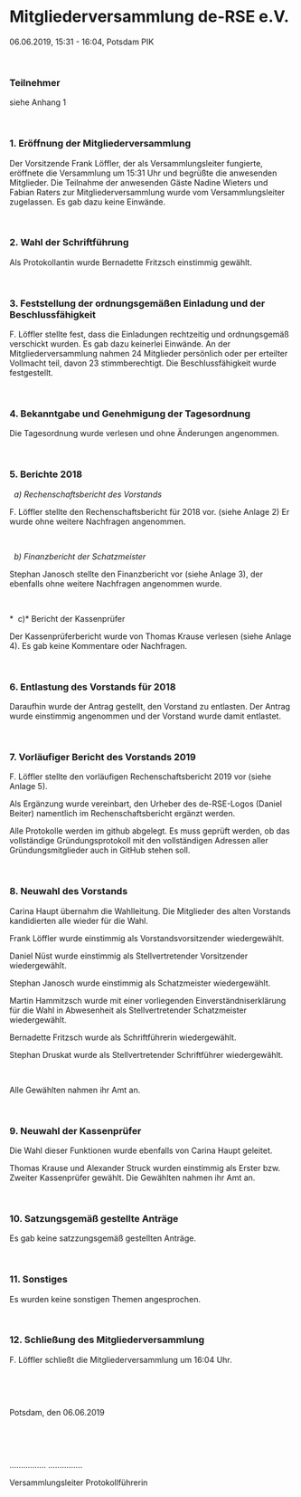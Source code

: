 Mitgliederversammlung de-RSE e.V.
=================================

06.06.2019, 15:31 - 16:04, Potsdam PIK

 

### Teilnehmer 

siehe Anhang 1

 

### 1. Eröffnung der Mitgliederversammlung 

Der Vorsitzende Frank Löffler, der als Versammlungsleiter fungierte, eröffnete
die Versammlung um 15:31 Uhr und begrüßte die anwesenden Mitglieder. Die
Teilnahme der anwesenden Gäste Nadine Wieters und Fabian Raters zur
Mitgliederversammlung wurde vom Versammlungsleiter zugelassen. Es gab dazu keine Einwände. 

 

### 2. Wahl der Schriftführung

Als Protokollantin wurde Bernadette Fritzsch einstimmig gewählt.

 

### 3. Feststellung der ordnungsgemäßen Einladung und der Beschlussfähigkeit 

F. Löffler stellte fest, dass die Einladungen rechtzeitig und ordnungsgemäß
verschickt wurden. Es gab dazu keinerlei Einwände. An der Mitgliederversammlung nahmen 24 Mitglieder persönlich oder per erteilter Vollmacht teil, davon
23 stimmberechtigt. Die Beschlussfähigkeit wurde festgestellt.

 

### 4. Bekanntgabe und Genehmigung der Tagesordnung 

Die Tagesordnung wurde verlesen und ohne Änderungen angenommen.

 

### 5. Berichte 2018

  *a) Rechenschaftsbericht des Vorstands*

F. Löffler stellte den Rechenschaftsbericht für 2018 vor. (siehe Anlage 2) Er
wurde ohne weitere Nachfragen angenommen.

 

  *b) Finanzbericht der Schatzmeister*

Stephan Janosch stellte den Finanzbericht vor (siehe Anlage 3), der ebenfalls
ohne weitere Nachfragen angenommen wurde.

 

*  c)* Bericht der Kassenprüfer

Der Kassenprüferbericht wurde von Thomas Krause verlesen (siehe Anlage 4). Es
gab keine Kommentare oder Nachfragen.

 

### 6. Entlastung des Vorstands für 2018

Daraufhin wurde der Antrag gestellt, den Vorstand zu entlasten. Der Antrag wurde
einstimmig angenommen und der Vorstand wurde damit entlastet.

 

### 7. Vorläufiger Bericht des Vorstands 2019

F. Löffler stellte den vorläufigen Rechenschaftsbericht 2019 vor (siehe Anlage
5).

Als Ergänzung wurde vereinbart, den Urheber des de-RSE-Logos (Daniel Beiter)
namentlich im Rechenschaftsbericht ergänzt werden.

Alle Protokolle werden im github abgelegt. Es muss geprüft werden, ob das
vollständige Gründungsprotokoll mit den vollständigen Adressen aller
Gründungsmitglieder auch in GitHub stehen soll.

 

### 8. Neuwahl des Vorstands 

Carina Haupt übernahm die Wahlleitung. Die Mitglieder des alten Vorstands
kandidierten alle wieder für die Wahl.

Frank Löffler wurde einstimmig als Vorstandsvorsitzender wiedergewählt.

Daniel Nüst wurde einstimmig als Stellvertretender Vorsitzender wiedergewählt.

Stephan Janosch wurde einstimmig als Schatzmeister wiedergewählt.

Martin Hammitzsch wurde mit einer vorliegenden Einverständniserklärung für die
Wahl in Abwesenheit als Stellvertretender Schatzmeister wiedergewählt.

Bernadette Fritzsch wurde als Schriftführerin wiedergewählt.

Stephan Druskat wurde als Stellvertretender Schriftführer wiedergewählt.

 

Alle Gewählten nahmen ihr Amt an.

 

### 9. Neuwahl der Kassenprüfer 

Die Wahl dieser Funktionen wurde ebenfalls von Carina Haupt geleitet.

Thomas Krause und Alexander Struck wurden einstimmig als Erster bzw. Zweiter
Kassenprüfer gewählt. Die Gewählten nahmen ihr Amt an.

 

### 10. Satzungsgemäß gestellte Anträge 

Es gab keine satzzungsgemäß gestellten Anträge.

 

### 11. Sonstiges 

Es wurden keine sonstigen Themen angesprochen.

 

### 12. Schließung des Mitgliederversammlung

F. Löffler schließt die Mitgliederversammlung um 16:04 Uhr.

 

 

Potsdam,  den 06.06.2019

 

 

................                                       ...............

Versammlungsleiter                           Protokollführerin

 
